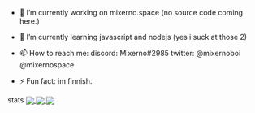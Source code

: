 - 🔭 I’m currently working on mixerno.space (no source code coming here.)
- 🌱 I’m currently learning javascript and nodejs (yes i suck at those 2)

- 📫 How to reach me: discord: Mixerno#2985 twitter: @mixernoboi @mixernospace
- ⚡ Fun fact: im finnish.


stats
<a href="https://github.com/Nixerno">
  <img align="center" src="https://github-readme-stats.vercel.app/api?username=Mixerno&show_icons=true&theme=radical" />
</a>
<a href="https://github.com/Mixerno">
  <img align="center" src="https://github-readme-stats.vercel.app/api/top-langs/?username=Mixerno&theme=radical" />
</a>
<a href="https://github.com/Mixerno">
  <img align="center" src="https://github-readme-stats.vercel.app/api/wakatime?username=mixerno&theme=radical" />
</a>

